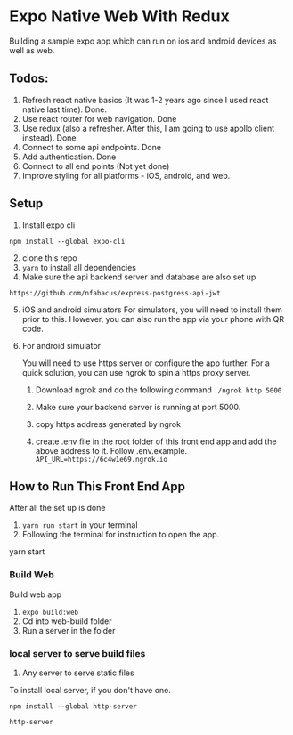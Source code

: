 # Expo Native Web With Redux
Building a sample expo app which can run on ios and android devices as well as web.

## Todos:
1. Refresh react native basics (It was 1-2 years ago since I used react native last time).  Done.
2. Use react router for web navigation.  Done
3. Use redux (also a refresher. After this, I am going to use apollo client instead). Done
4. Connect to some api endpoints.  Done 
5. Add authentication.  Done
6. Connect to all end points (Not yet done)
7. Improve styling for all platforms - iOS, android, and web.

## Setup
1. Install expo cli

```npm install --global expo-cli```

2. clone this repo
3. ```yarn``` to install all dependencies
4. Make sure the api backend server and database are also set up

```https://github.com/nfabacus/express-postgress-api-jwt```

5. iOS and android simulators
   For simulators, you will need to install them prior to this. However, you can also run the app via your phone with QR code.
   
6. For android simulator

   You will need to use https server or configure the app further.  For a quick solution, you can use ngrok to spin a https proxy server.
   
   1. Download ngrok and do the following command
   ```./ngrok http 5000``` 
   
   2. Make sure your backend server is running at port 5000.
   
   3. copy https address generated by ngrok
   
   4. create .env file in the root folder of this front end app and add the above address to it.  Follow .env.example.
      ```API_URL=https://6c4w1e69.ngrok.io```
   

## How to Run This Front End App
After all the set up is done
1. ```yarn run start``` in your terminal
2. Following the terminal for instruction to open the app.





yarn start






### Build Web
Build web app

1. ```expo build:web```
2. Cd into web-build folder
3. Run a server in the folder

### local server to serve build files
1. Any server to serve static files

To install local server, if you don't have one.

```npm install --global http-server```

```http-server```

